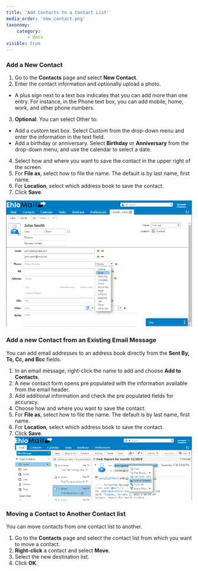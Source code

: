 ```yaml
---
title: 'Add Contacts to a Contact List'
media_order: 'new contact.png'
taxonomy:
    category:
        - docs
visible: true
---
```


### Add a New Contact
1. Go to the **Contacts** page and select **New Contact**.
2. Enter the contact information and optionally upload a photo.
* A plus sign next to a text box indicates that you can add more than one entry. For instance, in the Phone text box, you can add mobile, home, work, and other phone numbers.
3. **Optional**: You can select Other to:
* Add a custom text box. Select Custom from the drop-down menu and enter the information in the text field.
* Add a birthday or anniversary. Select **Birthday** or **Anniversary** from the drop-down menu, and use the calendar to select a date.
4. Select how and where you want to save the contact in the upper right of the screen.
5. For **File as**, select how to file the name. The default is by last name, first name.
6. For **Location**, select which address book to save the contact.
7. Click **Save**.

![](new%20contact.png)

### Add a new Contact from an Existing Email Message
You can add email addresses to an address book directly from the **Sent By, To, Cc, and Bcc** fields.
1. In an email message, right-click the name to add and choose **Add to Contacts**.
2. A new contact form opens pre populated with the information available from the email header.
3. Add additional information and check the pre populated fields for accuracy.
4. Choose how and where you want to save the contact.
5. For **File as**, select how to file the name. The default is by last name, first name.
6. For **Location**, select which address book to save the contact.
7. Click **Save**.
![](add%20contact%20from%20received%20mail.png)

### Moving a Contact to Another Contact list
You can move contacts from one contact list to another.
1. Go to the **Contacts** page and select the contact list from which you want to move a contact.
2. **Right-click** a contact and select **Move**.
3. Select the new destination list.
4. Click **OK**.
